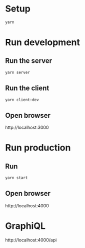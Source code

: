# Setup

```sh
yarn
```

# Run development

## Run the server

```sh
yarn server
```

## Run the client

```sh
yarn client:dev
```

## Open browser

http://localhost:3000

# Run production

## Run

```sh
yarn start
```

## Open browser

http://localhost:4000

# GraphiQL

http://localhost:4000/api
